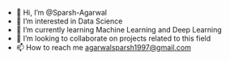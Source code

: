 - 👋 Hi, I’m @Sparsh-Agarwal
- 👀 I’m interested in Data Science
- 🌱 I’m currently learning Machine Learning and Deep Learning
- 💞️ I’m looking to collaborate on projects related to this field
- 📫 How to reach me agarwalsparsh1997@gmail.com

<!---
Sparsh-Agarwal/Sparsh-Agarwal is a ✨ special ✨ repository because its `README.md` (this file) appears on your GitHub profile.
You can click the Preview link to take a look at your changes.
--->
